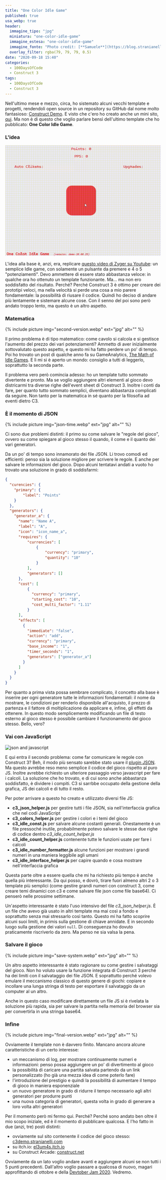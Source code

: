 ```yaml
---
title: "One Color Idle Game"
published: true
usa_webp: true
header:
  immagine_tipo: "jpg"
  miniatura: "one-color-idle-game"
  immagine_estesa: "one-color-idle-game"
  immagine_fonte: "Photo credit: [**Samuele**](https://blog.stranianelli.com/)"
  overlay_filter: rgba(79, 79, 79, 0.5)
date: "2020-09-18 15:40"
categories:
  - 100DaysOfCode
  - Construct 3
tags:
  - 100DaysOfCode
  - Construct 3
---
```


Nell'ultimo mese e mezzo, circa, ho sistemato alcuni vecchi template e progetti, rendendoli open source in un repository su GitHub dal nome molto fantasioso: [Construct Demo](https://github.com/el3um4s/construct-demo). E visto che c'ero ho creato anche un mini sito, [qui](https://c3demo.stranianelli.com/). Ma non è di questo che voglio parlare bensì dell'ultimo template che ho pubblicato: **One Color Idle Game**.

### L'idea

![json and javascript](https://raw.githubusercontent.com/el3um4s/strani-anelli-blog/master/_posts/2020/2020-09-18-one-color-idle-game/first-version.gif)

L'idea alla base è, anzi, era, replicare [questo video di Zyger su Youtube](https://www.youtube.com/watch?v=5TO_GHShqEQ): un semplice Idle game, con solamente un pulsante da premere e 4 o 5 "potenziamenti". Devo ammettere di essere stato abbastanza veloce: in qualche ora ho ottenuto un template funzionante. Ma... ma non ero soddisfatto del risultato. Perché? Perché Construct 3 è ottimo per creare dei prototipi veloci, ma nella velocità si perde una cosa a mio parere fondamentale: la possibilità di riusare il codice. Quindi ho deciso di andare più lentamente e sistemare alcune cose. Con il senno del poi sono però andato troppo lento, ma questo è un altro aspetto.

### Matematica

{% include picture img="second-version.webp" ext="jpg" alt="" %}

Il primo problema è di tipo matematico: come cavolo si calcola e si gestisce l'aumento del prezzo dei vari potenziamenti? Ammetto di aver inizialmente sottovalutato questo aspetto, e questo mi ha fatto perdere un po' di tempo. Poi ho trovato un post di qualche anno fa su GameAnalytics, [The Math of Idle Games](https://gameanalytics.com/blog/idle-game-mathematics.html). E lì mi si è aperto un mondo: consiglio a tutti di leggerlo, soprattutto la seconda parte.

Il problema vero però comincia adesso: ho un template tutto sommato divertente e pronto. Ma se voglio aggiungere altri elementi al gioco devo districarmi tra diverse righe dell'event sheet di Construct 3. Inoltre i conti da fare, per quanto tutto sommato semplici, diventano abbastanza complicati da seguire. Non tanto per la matematica in sé quanto per la filosofia ad eventi dietro C3.

### È il momento di JSON

{% include picture img="json-time.webp" ext="jpg" alt="" %}

Ci sono due problemi distinti: il primo su come salvare le "regole del gioco", ovvero su come spiegare al gioco stesso il quando, il come e il quanto dei vari generatori.

Da un po' di tempo sono innamorato dei file JSON. Li trovo comodi ed efficienti: penso sia la soluzione migliore per scrivere le regole. E anche per salvare le informazioni del gioco. Dopo alcuni tentatavi andati a vuoto ho trovato una soluzione in grado di soddisfarmi:

```json
{
  "curencies": {
    "primary": {
        "label": "Points"
    }
  },
  "generators": {
    "generator_a": {
      "name": "Name A",
      "label": "A",
      "icon": "icon_name_a",
      "requires": {
          "currencies": [
              {
                  "currency": "primary",
                  "quantity": "10"
              }
          ],
          "generators": []
      },
      "cost": [
          {
            "currency": "primary",
            "starting_cost": "10",
            "cost_multi_factor": "1.11"
          }
      ],
      "effects": [
        {
          "immediate": "false",
          "action": "add",
          "currency": "primary",
          "base_income": "1",
          "timer_seconds": "1",
          "generators": ["generator_a"]
        }
      ]
    }
  }
}
```

Per quanto a prima vista possa sembrare complicato, il concetto alla base è inserire per ogni generatore tutte le informazioni fondamentali: il nome da mostrare, le condizioni per renderlo disponibile all'acquisto, il prezzo di partenza e il fattore di moltiplicazione da applicare e, infine, gli effetti da ottenere. In questo modo semplicemente modificando un file di testo esterno al gioco stesso è possibile cambiare il funzionamento del gioco stesso. Bello, vero?

### Vai con JavaScript

![json and javascript](https://raw.githubusercontent.com/el3um4s/strani-anelli-blog/master/_posts/2020/2020-09-18-one-color-idle-game/json-and-javascript.gif)

E qui entra il secondo problema: come far comunicare le regole con Construct 3? Beh, il modo più sensato sarebbe stato usare il [plugin JSON](https://www.construct.net/en/make-games/manuals/construct-3/plugin-reference/json). Ma questo avrebbe reso meno semplice il codice del gioco rispetto al puro JS. Inoltre avrebbe richiesto un ulteriore passaggio verso javascript per fare i calcoli. La soluzione che ho trovato, e di cui sono anche abbastanza soddisfatto, è dividere i compiti. C3 si sarrbbe occupato della gestione della grafica, JS dei calcoli e di tutto il resto.

Per poter arrivare a questo ho creato e utilizzato diversi file JS:

  - **c3_json_helper.js** per gestire tutti i file JSON, sia nell'interfaccia grafica che nel codi JavaScript
  - **c3_colors_helper.js** per gestire i colori e i temi del gioco
  - **c3_idle_const.js** per salvare alcune costanti generali. Onestamente è un file pressoché inutile, probabilmente potevo salvare le stesse due righe di codice dentro _c3_idle_count_helper.js_
  - **c3_idle_count_helper.js** contenente tutte le funzioni usate per fare i calcoli
  - **c3_idle_number_formatter.js** alcune funzioni per mostrare i grandi numeri in una maniera leggibile agli umani
  - **c3_idle_interface_helper.js** per capire quando e cosa mostrare nell'interfaccia grafica

Questa parte oltre a essere quella che mi ha richiesto più tempo è anche quella più interessante. Da qui posso, e dovrò, tirare fuori almeno altri 2 o 3 template più semplici (come gestire grandi numeri con construct 3, come creare temi dinamici con c3 e come salvare file json come file base64). Ci penserò nelle prossime settimane.

Un'aspetto interessante è stato l'uso intensivo del file _c3_json_helper.js_. È un file che avevo già usato in altri template ma mai così a fondo e soprattutto senza mai stressarlo così tanto. Questo mi ha fatto scoprire alcuni suoi limiti, in primis sulla gestione di chiave annidate. E in secondo luogo sulla gestione dei valori `null`. Di conseguenza ho dovuto praticamente riscriverlo da zero. Ma penso ne sia valsa la pena.

### Salvare il gioco

{% include picture img="save-system.webp" ext="jpg" alt="" %}

Un altro aspetto interessante è stato ragionare su come gestire i salvataggi del gioco. Non ho voluto usare la funzione integrata di Construct 3 perché ha dei limiti con il salvataggio dei file JSON. E soprattutto perché volevo emulare il meccanismo classico di questo genere di giochi: copiare e incollare una lunga stringa di testo per esportare il salvataggio da un computer al un altro.

Anche in questo caso modificare direttamente un file JS si è rivelata la soluzione più rapida, sia per salvare la partita nella memoria del browser sia per convertirla in una stringa base64.

### Infine

{% include picture img="final-version.webp" ext="jpg" alt="" %}

Ovviamente il template non è davvero finito. Mancano ancora alcune caratteristiche di un certo interesse:

  - un meccanismo di log, per mostrare continuamente numeri e informazioni: penso possa aggiungere un po' di divertimento al gioco
  - la possibilità di caricare una partita salvata partendo da un link personalizzato (ho già una mezza idea di come poterlo fare)
  - l'introduzione del prestigio e quindi la possibilità di aumentare il tempo di gioco in maniera esponenziale
  - un nuovo generatore in grado di ridurre il tempo necessario agli altri generatori per produrre punti
  - una nuova categoria di generatori, questa volta in grado di generare a loro volta altri generatori

Per il momento però mi fermo qui. Perché? Perché sono andato ben oltre il mio scopo iniziale, ed è il momento di pubblicare qualcosa. E l'ho fatto in due (anzi, tre) posti distinti:

  - ovviamente sul sito contenente il codice del gioco stesso: [c3demo.stranianelli.com](https://c3demo.stranianelli.com/template/005-one-color-idle-game/)
  - su itch.io: [el3um4s.itch.io](https://el3um4s.itch.io/one-color-idle-game)
  - su Construct Arcade: [construct.net](https://www.construct.net/en/free-online-games/one-color-idle-game-17631/play?via=mn)

Ovviamente da un lato voglio andare avanti e aggiungere alcuni se non tutti i 5 punti precedenti. Dall'altro voglio passare a qualcosa di nuovo, magari approfittando di ottobre e della [Devtober Jam 2020](https://itch.io/jam/devtober-2020). Vedremo.
